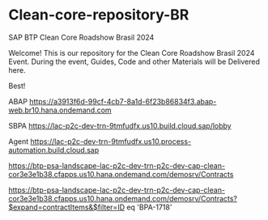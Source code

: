 # Clean-core-repository-BR
SAP BTP Clean Core Roadshow Brasil 2024


Welcome! 
This is our repository for the Clean Core Roadshow Brasil 2024 Event.
During the event, Guides, Code and other Materials will be Delivered here.

Best!

ABAP
https://a3913f6d-99cf-4cb7-8a1d-6f23b86834f3.abap-web.br10.hana.ondemand.com

SBPA
https://lac-p2c-dev-trn-9tmfudfx.us10.build.cloud.sap/lobby

Agent
https://lac-p2c-dev-trn-9tmfudfx.us10.process-automation.build.cloud.sap


https://btp-psa-landscape-lac-p2c-dev-trn-p2c-dev-cap-clean-cor3e3e1b38.cfapps.us10.hana.ondemand.com/demosrv/Contracts

https://btp-psa-landscape-lac-p2c-dev-trn-p2c-dev-cap-clean-cor3e3e1b38.cfapps.us10.hana.ondemand.com/demosrv/Contracts?$expand=contractItems&$filter=ID eq 'BPA-1718'
